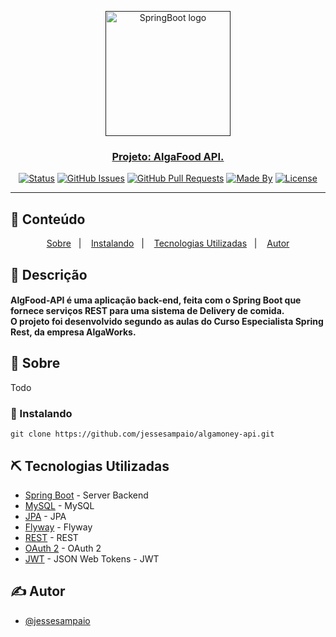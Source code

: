 <p align="center">
  <a href="" rel="noopener">
 <img width=200px src="https://www.vectorlogo.zone/logos/springio/springio-ar21.svg" alt="SpringBoot logo">
</p>

<h3 align="center">Projeto: AlgaFood API.</h3>

<div align="center">

[![Status](https://img.shields.io/badge/status-active-success.svg)]()
[![GitHub Issues](https://img.shields.io/github/languages/count/jessesampaio/algamoney-api)]()
[![GitHub Pull Requests](https://img.shields.io/github/last-commit/jessesampaio/algamoney-api)]()
[![Made By](https://img.shields.io/badge/Made%20By-Jessé%20Sampaio-brightgreen)]()
[![License](https://img.shields.io/badge/license-MIT-blue.svg)](/LICENSE)

</div>

---

## 📝 Conteúdo
<p align="center">
<a href="#about">Sobre</a>&nbsp;&nbsp;&nbsp;|&nbsp;&nbsp;&nbsp;
<a href="#installing">Instalando</a>&nbsp;&nbsp;&nbsp;|&nbsp;&nbsp;&nbsp;
<a href="#built_using">Tecnologias Utilizadas</a>&nbsp;&nbsp;&nbsp;|&nbsp;&nbsp;&nbsp;
<a href="#authors">Autor</a>
</p>

## 📝 Descrição
<p align="center">
<h4 align="left">AlgFood-API é uma aplicação back-end, feita com o Spring Boot que fornece serviços REST para uma sistema de Delivery de comida.</br>
O projeto foi desenvolvido segundo as aulas do Curso Especialista Spring Rest, da empresa AlgaWorks.</h4>
</p>

## 🧐 Sobre <a name = "about"></a>
Todo
 
### :nut_and_bolt: Instalando <a name = "installing"></a>

```
git clone https://github.com/jessesampaio/algamoney-api.git

```

## ⛏️ Tecnologias Utilizadas <a name = "built_using"></a>

- [Spring Boot](https://spring.io/) - Server Backend
- [MySQL](https://www.mysql.com/) - MySQL
- [JPA](https://pt.wikipedia.org/wiki/Java_Persistence_API) - JPA
- [Flyway](https://flywaydb.org/) - Flyway
- [REST](https://pt.wikipedia.org/wiki/REST) - REST
- [OAuth 2](https://oauth.net/2/) - OAuth 2
- [JWT](https://jwt.io/) - JSON Web Tokens - JWT

## ✍️ Autor <a name = "authors"></a>

- [@jessesampaio](https://github.com/jessesampaio)
